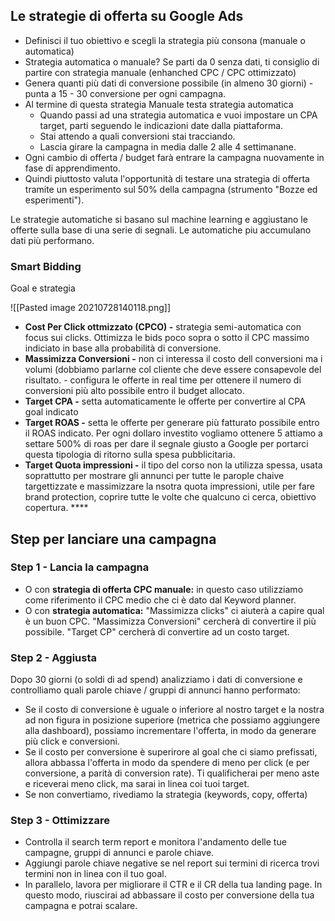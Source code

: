 ## Le strategie di offerta su Google Ads

-   Definisci il tuo obiettivo e scegli la strategia più consona (manuale o automatica)
-   Strategia automatica o manuale? Se parti da 0 senza dati, ti consiglio di partire con strategia manuale (enhanched CPC / CPC ottimizzato)
-   Genera quanti più dati di conversione possibile (in almeno 30 giorni) - punta a 15 - 30 conversione per ogni campagna.
-   Al termine di questa strategia Manuale testa strategia automatica
    -   Quando passi ad una strategia automatica e vuoi impostare un CPA target, parti seguendo le indicazioni date dalla piattaforma.
    -   Stai attendo a quali conversioni stai tracciando.
    -   Lascia girare la campagna in media dalle 2 alle 4 settimanane.
-   Ogni cambio di offerta / budget farà entrare la campagna nuovamente in fase di apprendimento.
-   Quindi piuttosto valuta l'opportunità di testare una strategia di offerta tramite un esperimento sul 50% della campagna (strumento "Bozze ed esperimenti").

Le strategie automatiche si basano sul machine learning e aggiustano le offerte sulla base di una serie di segnali. Le automatiche piu accumulano dati più performano.

### **Smart Bidding**

Goal e strategia

![[Pasted image 20210728140118.png]]

-   **Cost Per Click ottmizzato (CPCO) -** strategia semi-automatica con focus sui clicks. Ottimizza le bids poco sopra o sotto il CPC massimo indiciato in base alla probabilità di conversione.
-   **Massimizza Conversioni -** non ci interessa il costo dell conversioni ma i volumi (dobbiamo parlarne col cliente che deve essere consapevole del risultato. - configura le offerte in real time per ottenere il numero di conversioni più alto possibile entro il budget allocato.
-   **Target CPA -** setta automaticamente le offerte per convertire al CPA goal indicato
-   **Target ROAS -** setta le offerte per generare più fatturato possibile entro il ROAS indicato. Per ogni dollaro investito vogliamo ottenere 5 attiamo a settare 500% di roas per dare il segnale giusto a Google per portarci questa tipologia di ritorno sulla spesa pubblicitaria.
-   **Target Quota impressioni -** il tipo del corso non la utilizza spessa, usata soprattutto per mostrare gli annunci per tutte le parople chaive targettizzate e massimizzare la nsotra quota impressioni, utile per fare brand protection, coprire tutte le volte che qualcuno ci cerca, obiettivo copertura. ****

## Step per lanciare una campagna

### Step 1 - Lancia la campagna

-   O con **strategia di offerta CPC manuale:** in questo caso utilizziamo come riferimento il CPC medio che ci è dato dal Keyword planner.
-   O con **strategia automatica:** "Massimizza clicks" ci aiuterà a capire qual è un buon CPC. "Massimizza Conversioni" cercherà di convertire il più possibile. "Target CP" cercherà di convertire ad un costo target.

### Step 2 - Aggiusta

Dopo 30 giorni (o soldi di ad spend) analizziamo i dati di conversione e controlliamo quali parole chiave / gruppi di annunci hanno performato:

-   Se il costo di conversione è uguale o inferiore al nostro target e la nostra ad non figura in posizione superiore (metrica che possiamo aggiungere alla dashboard), possiamo incrementare l'offerta, in modo da generare più click e conversioni.
-   Se il costo per conversione è superirore al goal che ci siamo prefissati, allora abbassa l'offerta in modo da spendere di meno per click (e per conversione, a parità di conversion rate). Ti qualificherai per meno aste e riceverai meno click, ma sarai in linea coi tuoi target.
-   Se non convertiamo, rivediamo la strategia (keywords, copy, offerta)

### Step 3 - Ottimizzare

-   Controlla il search term report e monitora l'andamento delle tue campagne, gruppi di annunci e parole chiave.
-   Aggiungi parole chiave negative se nel report sui termini di ricerca trovi termini non in linea con il tuo goal.
-   In parallelo, lavora per migliorare il CTR e il CR della tua landing page. In questo modo, riuscirai ad abbassare il costo per conversione della tua campagna e potrai scalare.